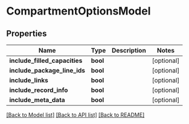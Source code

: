 # CompartmentOptionsModel

## Properties
Name | Type | Description | Notes
------------ | ------------- | ------------- | -------------
**include_filled_capacities** | **bool** |  | [optional] 
**include_package_line_ids** | **bool** |  | [optional] 
**include_links** | **bool** |  | [optional] 
**include_record_info** | **bool** |  | [optional] 
**include_meta_data** | **bool** |  | [optional] 

[[Back to Model list]](../README.md#documentation-for-models) [[Back to API list]](../README.md#documentation-for-api-endpoints) [[Back to README]](../README.md)



